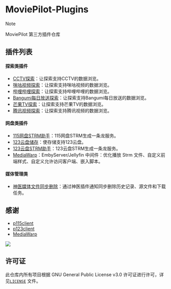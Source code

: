 # MoviePilot-Plugins

> [!NOTE]
> MoviePilot 第三方插件仓库

## 插件列表

#### 探索类插件

- [CCTV探索](https://github.com/DDS-Derek/MoviePilot-Plugins/tree/main/plugins.v2/cctvdiscover)：让探索支持CCTV的数据浏览。
- [咪咕视频探索](https://github.com/DDS-Derek/MoviePilot-Plugins/tree/main/plugins.v2/migudiscover)：让探索支持咪咕视频的数据浏览。
- [哔哩哔哩探索](https://github.com/DDS-Derek/MoviePilot-Plugins/tree/main/plugins.v2/bilibilidiscover)：让探索支持哔哩哔哩的数据浏览。
- [Bangumi每日放送探索](https://github.com/DDS-Derek/MoviePilot-Plugins/tree/main/plugins.v2/bangumidailydiscover)：让探索支持Bangumi每日放送的数据浏览。
- [芒果TV探索](https://github.com/DDS-Derek/MoviePilot-Plugins/tree/main/plugins.v2/mangguodiscover)：让探索支持芒果TV的数据浏览。
- [腾讯视频探索](https://github.com/DDS-Derek/MoviePilot-Plugins/tree/main/plugins.v2/tencentvideodiscover)：让探索支持腾讯视频的数据浏览。

#### 网盘类插件

- [115网盘STRM助手](https://github.com/DDS-Derek/MoviePilot-Plugins/tree/main/docs/p115strmhelper)：115网盘STRM生成一条龙服务。
- [123云盘储存](https://github.com/DDS-Derek/MoviePilot-Plugins/tree/main/plugins.v2/p123disk)：使存储支持123云盘。
- [123云盘STRM助手](https://github.com/DDS-Derek/MoviePilot-Plugins/tree/main/plugins.v2/p123strmhelper)：123云盘STRM生成一条龙服务。
- [MediaWarp](https://github.com/DDS-Derek/MoviePilot-Plugins/tree/main/plugins.v2/mediawarp)：EmbyServer/Jellyfin 中间件：优化播放 Strm 文件、自定义前端样式、自定义允许访问客户端、嵌入脚本。

#### 媒体管理类

- [神医媒体文件同步删除](https://github.com/DDS-Derek/MoviePilot-Plugins/tree/main/plugins.v2/samediasyncdel)：通过神医插件通知同步删除历史记录、源文件和下载任务。

## 感谢

- [p115client](https://github.com/ChenyangGao/p115client)
- [p123client](https://github.com/ChenyangGao/p123client)
- [MediaWarp](https://github.com/Akimio521/MediaWarp)

<a href="https://github.com/DDS-Derek/MoviePilot-Plugins/graphs/contributors"><img src="https://contrib.rocks/image?repo=DDS-Derek/MoviePilot-Plugins"></a>

## 许可证

此仓库内所有项目根据 GNU General Public License v3.0 许可证进行许可，详见[`LICENSE`](LICENSE) 文件。
